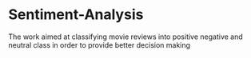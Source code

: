 # Sentiment-Analysis
The work aimed at classifying movie reviews into positive negative and neutral class in order to provide better decision making
